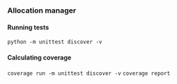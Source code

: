 ### Allocation manager

#### Running tests
`python -m unittest discover -v`

#### Calculating coverage
`coverage run -m unittest discover -v`
`coverage report`
